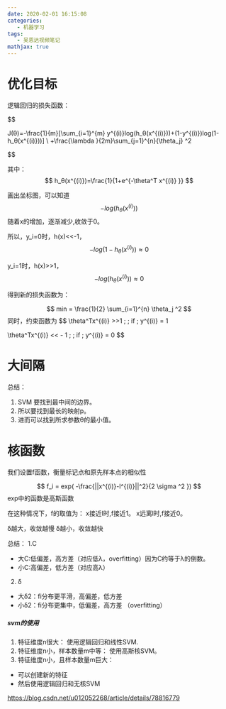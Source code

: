 ```yaml
---
date: 2020-02-01 16:15:08
categories:
   - 机器学习
tags:
   - 吴恩达视频笔记
mathjax: true
---
```



# 优化目标
逻辑回归的损失函数：

<!--more-->

$$ 

J(θ)=-\frac{1}{m}[\sum_{i=1}^{m} y^{(i)}log(h_θ(x^{(i)}))+(1-y^{(i)})log(1-h_θ(x^{(i)}))] \\
+\frac{\lambda }{2m}\sum_{j=1}^{n}{\theta_j} ^2

$$

其中：
$$
h_θ(x^{(i)})=\frac{1}{1+e^{-\theta^T x^{(i)} }}
$$

画出坐标图，可以知道
$$
-log(h_θ(x^{(i)})) 
$$
随着x的增加，逐渐减少,收敛于0。

所以，y_i=0时，h(x)<<-1，
$$
-log(1-h_θ(x^{(i)})) \approx 0
$$

y_i=1时，h(x)>>1，
$$
-log(h_θ(x^{(i)})) \approx 0
$$



得到新的损失函数为：

$$
 min = \frac{1}{2} \sum_{i=1}^{n} \theta_j ^2
$$
同时，约束函数为
$$
\theta^Tx^{(i)} >>1  \; \; if \;  y^{(i)} = 1 

\theta^Tx^{(i)} << - 1  \; \; if \;  y^{(i)} = 0 
$$
# 大间隔
总结： 
1. SVM 要找到最中间的边界。 
2. 所以要找到最长的映射p。 
3. 进而可以找到所求参数θ的最小值。

# 核函数
我们设置f函数，衡量标记点和原先样本点的相似性



$$
    f_i = exp( -\frac{||x^{(i)}-l^{(i)}||^2}{2 \sigma ^2 })
$$
exp中的函数是高斯函数

在这种情况下，f的取值为：
x接近l时,f接近1。
x远离l时,f接近0。

δ越大，收敛越慢
δ越小，收敛越快


总结：
1.C 
- 大C:低偏差，高方差（对应低λ，overfitting）因为C约等于λ的倒数。 
- 小C:高偏差，低方差（对应高λ） 
2. δ 
- 大δ2：fi分布更平滑，高偏差，低方差 
- 小δ2：fi分布更集中，低偏差，高方差 （overfitting）


##### svm的使用
1. 特征维度n很大： 
使用逻辑回归和线性SVM. 
2. 特征维度n小，样本数量m中等： 
使用高斯核SVM。 
3. 特征维度n小，且样本数量m巨大： 
- 可以创建新的特征 
- 然后使用逻辑回归和无核SVM


https://blog.csdn.net/u012052268/article/details/78816779